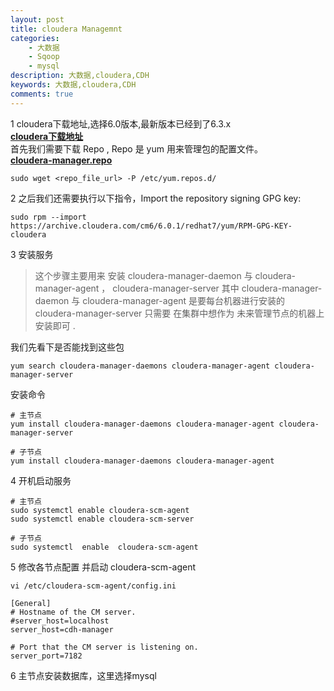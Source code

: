 ```yaml
---
layout: post
title: cloudera Managemnt
categories: 
    - 大数据
    - Sqoop
    - mysql
description: 大数据,cloudera,CDH
keywords: 大数据,cloudera,CDH
comments: true
---
```


1 cloudera下载地址,选择6.0版本,最新版本已经到了6.3.x    
**[cloudera下载地址](https://archive.cloudera.com/cm6/6.0.1/redhat7/yum/)**   
首先我们需要下载 Repo , Repo 是 yum 用来管理包的配置文件。  
**[cloudera-manager.repo](https://archive.cloudera.com/cm6/6.0.1/redhat7/yum/cloudera-manager.repo)**

```shell script
sudo wget <repo_file_url> -P /etc/yum.repos.d/
```

2 之后我们还需要执行以下指令，Import the repository signing GPG key:    

```shell script
sudo rpm --import https://archive.cloudera.com/cm6/6.0.1/redhat7/yum/RPM-GPG-KEY-cloudera
```

3 安装服务  

>这个步骤主要用来 安装 cloudera-manager-daemon 与 cloudera-manager-agent ， cloudera-manager-server
其中 cloudera-manager-daemon 与 cloudera-manager-agent 是要每台机器进行安装的
cloudera-manager-server 只需要 在集群中想作为 未来管理节点的机器上安装即可 .

我们先看下是否能找到这些包

```shell script
yum search cloudera-manager-daemons cloudera-manager-agent cloudera-manager-server
```
安装命令    
```shell script
# 主节点
yum install cloudera-manager-daemons cloudera-manager-agent cloudera-manager-server
```

```shell script
# 子节点
yum install cloudera-manager-daemons cloudera-manager-agent
```

4 开机启动服务    

```shell script
# 主节点
sudo systemctl enable cloudera-scm-agent
sudo systemctl enable cloudera-scm-server
```
```shell script
# 子节点
sudo systemctl  enable  cloudera-scm-agent
```

5 修改各节点配置 并启动 cloudera-scm-agent

```shell script
vi /etc/cloudera-scm-agent/config.ini

[General]
# Hostname of the CM server.
#server_host=localhost
server_host=cdh-manager

# Port that the CM server is listening on.
server_port=7182
```

6 主节点安装数据库，这里选择mysql

